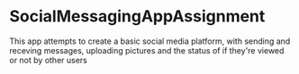 # SocialMessagingAppAssignment
This app attempts to create a basic social media platform, with sending and receving messages, uploading pictures and the status of if they're viewed or not by other users
